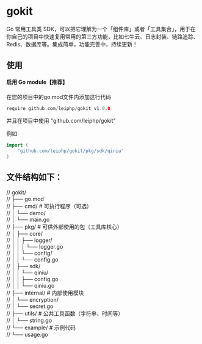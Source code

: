 # gokit
Go 常用工具类 SDK，可以把它理解为一个「组件库」或者「工具集合」，用于在你自己的项目中快速复用常用的第三方功能，比如七牛云、日志封装、链路追踪、Redis、数据库等。集成简单，功能完善中，持续更新！

## 使用
#### 启用 Go module【推荐】
在您的项目中的go.mod文件内添加这行代码
```go
require github.com/leiphp/gokit v1.0.0
```

并且在项目中使用 "github.com/leiphp/gokit"

例如
```go
import (
    "github.com/leiphp/gokit/pkg/sdk/qiniu"
)
```

## 文件结构如下：  
// gokit/  
// ├── go.mod  
// ├── cmd/            # 可执行程序（可选）  
// │   └── demo/  
// │       └── main.go  
// ├── pkg/            # 可供外部使用的包（工具库核心）  
// │   ├── core/  
// │   │   ├── logger/  
// │   │   │   └── logger.go  
// │   │   └── config/  
// │   │       └── config.go  
// │   ├── sdk/  
// │   │   └── qiniu/  
// │   │       ├── config.go  
// │   │       └── qiniu.go  
// ├── internal/       # 内部使用模块  
// │   └── encryption/  
// │       └── secret.go  
// ├── utils/          # 公共工具函数（字符串、时间等）  
// │   └── string.go  
// └── example/        # 示例代码  
//     └── usage.go  